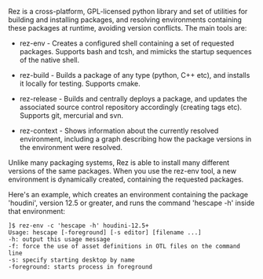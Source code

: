 Rez is a cross-platform, GPL-licensed python library and set of utilities for
building and installing packages, and resolving environments containing these
packages at runtime, avoiding version conflicts. The main tools are:

* rez-env - Creates a configured shell containing a set of requested packages.
  Supports bash and tcsh, and mimicks the startup sequences of the native shell.

* rez-build - Builds a package of any type (python, C++ etc), and installs it
  locally for testing. Supports cmake.

* rez-release - Builds and centrally deploys a package, and updates the associated
  source control repository accordingly (creating tags etc). Supports git,
  mercurial and svn.

* rez-context - Shows information about the currently resolved environment,
  including a graph describing how the package versions in the environment were
  resolved.

Unlike many packaging systems, Rez is able to install many different versions of
the same packages. When you use the rez-env tool, a new environment is dynamically
created, containing the requested packages.

Here's an example, which creates an environment containing the package 'houdini',
version 12.5 or greater, and runs the command 'hescape -h' inside that environment:

    ]$ rez-env -c 'hescape -h' houdini-12.5+
    Usage: hescape [-foreground] [-s editor] [filename ...]
    -h: output this usage message
    -f: force the use of asset definitions in OTL files on the command line
    -s: specify starting desktop by name
    -foreground: starts process in foreground


